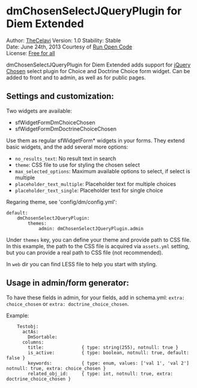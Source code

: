 dmChosenSelectJQueryPlugin for Diem Extended
===============================

Author: [TheCelavi](http://www.runopencode.com/about/thecelavi)
Version: 1.0
Stability: Stable  
Date: June 24th, 2013
Courtesy of [Run Open Code](http://www.runopencode.com)   
License: [Free for all](http://www.runopencode.com/terms-and-conditions/free-for-all)

dmChosenSelectJQueryPlugin for Diem Extended adds support for [jQuery Chosen](https://github.com/harvesthq/chosen)
select plugin for Choice and Doctrine Choice form widget. Can be added to front and to admin, as well as for public pages.

Settings and customization:
---------------------

Two widgets are available:

- sfWidgetFormDmChoiceChosen
- sfWidgetFormDmDoctrineChoiceChosen

Use them as regular sfWidgetForm* widgets in your forms. They extend basic widgets, and the add several more options:

- `no_results_text`:              No result text in search
- `theme`:                        CSS file to use for styling the chosen select
- `max_selected_options`:         Maximum available options to select, if select is multiple
- `placeholder_text_multiple`:    Placeholder text for multiple choices
- `placeholder_text_single`:      Placeholder text for single choice

Regaring theme, see 'config/dm/config.yml':

    default:
        dmChosenSelectJQueryPlugin:
            themes:
                admin: dmChosenSelectJQueryPlugin.admin


Under `themes` key, you can define your theme and provide path to CSS file. In this example, the path to the CSS file
is acquired via `assets.yml` setting, but you can provide a real path to CSS file (not recommended).

In `web` dir you can find LESS file to help you start with styling.

Usage in admin/form generator:
---------------------

To have these fields in admin, for your fields, add in schema.yml: `extra: choice_chosen` or `extra: doctrine_choice_chosen`.

Example:


        Testobj:
          actAs:
            DmSortable:
          columns:
            title:              { type: string(255), notnull: true }
            is_active:          { type: boolean, notnull: true, default: false }
            keywords:           { type: enum, values: ['val 1', 'val 2'] notnull: true, extra: choice_chosen }
            related_obj_id:     { type: int, notnull: true, extra: doctrine_choice_chosen }
